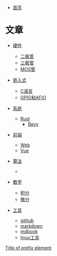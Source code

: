 - [首页](./README.md)

# 文章
- [硬件]()
    - [二极管](./hardware/二极管.md)
    - [三极管](./hardware/三极管.md)
    - [MOS管](./hardware/MOS管.md)

- [嵌入式]()
    - [C语言](./embedded/C语言.md)
    - [GPIO和AFIO](./embedded/GPIO和AFIO.md)

- [系统]()
    - [Rust](./system/rust/rust.md)
        - [Bevy](./system/rust/bevy.md)

- [前端]()
    - [Web](./frontend/web.md)
    - [Vue](./frontend/vue/vue.md)

- [算法]()
    - [](./algorithm/README.md)

- [数学]()
    - [积分](./math/积分.md)
    - [微分](./math/微分.md)

- [工具]()
    - [github](./tools/github.md)
    - [markdown](./tools/markdown.md)
    - [mdbook](./tools/mdbook.md)
    - [linux工具](./tools/linux工具.md)

[Title of prefix element](./tools/linux工具.md)
